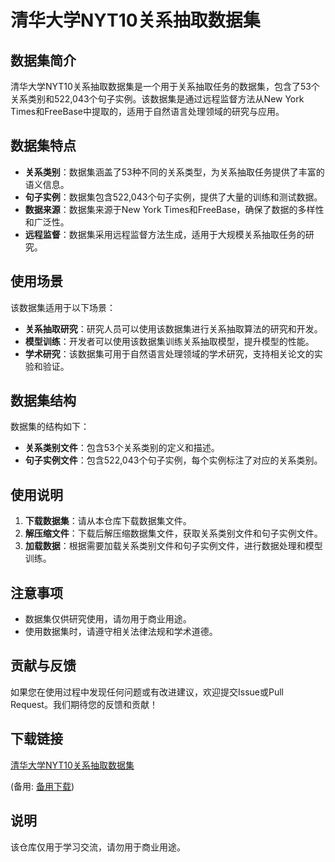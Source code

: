 # 清华大学NYT10关系抽取数据集

## 数据集简介

清华大学NYT10关系抽取数据集是一个用于关系抽取任务的数据集，包含了53个关系类别和522,043个句子实例。该数据集是通过远程监督方法从New York Times和FreeBase中提取的，适用于自然语言处理领域的研究与应用。

## 数据集特点

- **关系类别**：数据集涵盖了53种不同的关系类型，为关系抽取任务提供了丰富的语义信息。
- **句子实例**：数据集包含522,043个句子实例，提供了大量的训练和测试数据。
- **数据来源**：数据集来源于New York Times和FreeBase，确保了数据的多样性和广泛性。
- **远程监督**：数据集采用远程监督方法生成，适用于大规模关系抽取任务的研究。

## 使用场景

该数据集适用于以下场景：

- **关系抽取研究**：研究人员可以使用该数据集进行关系抽取算法的研究和开发。
- **模型训练**：开发者可以使用该数据集训练关系抽取模型，提升模型的性能。
- **学术研究**：该数据集可用于自然语言处理领域的学术研究，支持相关论文的实验和验证。

## 数据集结构

数据集的结构如下：

- **关系类别文件**：包含53个关系类别的定义和描述。
- **句子实例文件**：包含522,043个句子实例，每个实例标注了对应的关系类别。

## 使用说明

1. **下载数据集**：请从本仓库下载数据集文件。
2. **解压缩文件**：下载后解压缩数据集文件，获取关系类别文件和句子实例文件。
3. **加载数据**：根据需要加载关系类别文件和句子实例文件，进行数据处理和模型训练。

## 注意事项

- 数据集仅供研究使用，请勿用于商业用途。
- 使用数据集时，请遵守相关法律法规和学术道德。

## 贡献与反馈

如果您在使用过程中发现任何问题或有改进建议，欢迎提交Issue或Pull Request。我们期待您的反馈和贡献！

## 下载链接
[清华大学NYT10关系抽取数据集](https://pan.quark.cn/s/d895f28dde4e) 

(备用: [备用下载](https://pan.baidu.com/s/1aVObF2mARMQY81Pj9Z3QMw?pwd=1234))

## 说明

该仓库仅用于学习交流，请勿用于商业用途。
